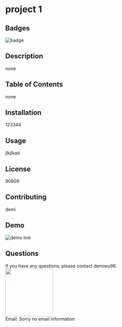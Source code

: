 
# project 1
## Badges
![badge](https://img.shields.io/badge/website-OK-brightgreen.svg)
## Description
none
## Table of Contents
none
## Installation
123344
## Usage
jlkjlkad
## License
90809
## Contributing
demi
## Demo
![demo link](none)
## Questions
If you have any questions, please contact demiwu96.
<br>
<img src="https://avatars3.githubusercontent.com/u/56731719?v=4" width="150">
<br>
Email: Sorry no email information
